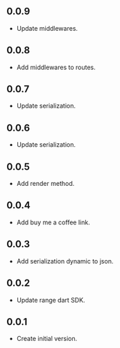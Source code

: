 ## 0.0.9

- Update middlewares.

## 0.0.8

- Add middlewares to routes.

## 0.0.7

- Update serialization.

## 0.0.6

- Update serialization.

## 0.0.5

- Add render method.

## 0.0.4

- Add buy me a coffee link.

## 0.0.3

- Add serialization dynamic to json.

## 0.0.2

- Update range dart SDK.

## 0.0.1

- Create initial version.
